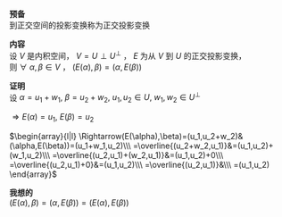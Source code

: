 **预备**    
到正交空间的投影变换称为正交投影变换    
    
**内容**    
设 $V$ 是内积空间， $V=U\perp U^{\perp}$ ， $E$ 为从 $V$ 到 $U$ 的正交投影变换，    
则 $\forall\ \alpha,\beta\in V$ ， $(E(\alpha),\beta)=(\alpha,E(\beta))$     
    
**证明**    
设 $\alpha=u_1+w_1,\ \beta=u_2+w_2,\ u_1,u_2\in U,\ w_1,w_2\in U^{\perp}$     
    
 $\Rightarrow E(\alpha)=u_1,\ E(\beta)=u_2$     
    
 $\begin{array}{l|l}    
\Rightarrow(E(\alpha),\beta)=(u_1,u_2+w_2)&(\alpha,E(\beta))=(u_1+w_1,u_2)\\\     
=\overline{(u_2+w_2,u_1)}&=(u_1,u_2)+(w_1,u_2)\\\    
=\overline{(u_2,u_1)+(w_2,u_1)}&=(u_1,u_2)+0\\\     
=\overline{(u_2,u_1)+0}&=(u_1,u_2)\\\     
=\overline{(u_2,u_1)}&\\\     
=(u_1,u_2)    
\end{array}$     
    
**我想的**    
 $(E(\alpha),\beta)=(\alpha,E(\beta))=(E(\alpha),E(\beta))$     
